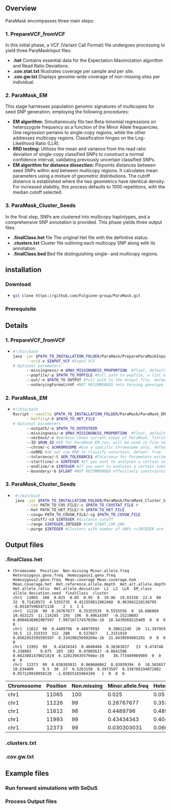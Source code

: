 ## Overview
ParaMask encompasses three main steps:

### 1. PrepareVCF_fromVCF
In this initial phase, a VCF (Variant Call Format) file undergoes processing to yield three ParaMaskInput files:

- **.het** Contains essential data for the Expectation Maximization algorithm and Read Ratio Deviations.
- **.cov.stat.txt** Illustrates coverage per sample and per site.
- **.cov.gw.txt** Displays genome-wide coverage of non-missing sites per individual.

### 2. ParaMask_EM
This stage harnesses population genomic signatures of multicopies for seed SNP generation, employing the following procedures:

- **EM algorithm:** Simultaneously fits two Beta-binomial regressions on heterozygote frequency as a function of the Minor Allele frequencies. One regression pertains to single-copy regions, while the other addresses multicopy regions. Classification hinges on the Log-Likelihood Ratio (LLR).
- **RRD testing:** Utilizes the mean and variance from the read ratio deviation of single-copy classified SNPs to construct a normal confidence interval, validating previously uncertain classified SNPs.
- **EM algorithm for distance dissection:** Pinpoints distances between seed SNPs within and between multicopy regions. It calculates mean parameters using a mixture of geometric distributions. The cutoff distance is established where the two geometrics have identical density. For increased stability, this process defaults to 1000 repetitions, with the median cutoff selected.

### 3. ParaMask_Cluster_Seeds
In the final step, SNPs are clustered into multicopy haplotypes, and a comprehensive SNP annotation is provided. This phase yields three output files:

- **.finalClass.het** file The original Het file with the definitive status.
- **.clusters.txt** Cluster file outlining each multicopy SNP along with its annotation.
- **.finalClass.bed** Bed file distinguishing single- and multicopy regions.

## installation

### Download
- ```bash
  git clone https://github.com/Fulgione-group/ParaMask.git

### Prerequisite



## Details 

### 1. PrepareVCF_fromVCF
- ```bash
  #!/bin/bash
  java -jar $PATH_TO_INSTALLATION_FOLDER/ParaMask/PrepareParaMaskInput_fromVCF.jar\
        --vcf/-v $INPUT_VCF #Input VCF
  # Optional parameters
        --missingness/-m $MAX_MISSINGNESS_PROPORTION  #float, default = 0: no missing sites allowed
        --popfile/-p $PATH_TO_POPFILE #Full path to popfile, a list of samples in each row, default all samples in the VCF
        --out/-o $PATH_TO OUTPUT #full path to the Output file, dafault is the input file. Extensions for the different files are added automatically
        --noVaryingFormat/nVF #NOT RECOMMENDED sets Varying genotype format of the VCF to false, default true.

### 2. ParaMask_EM
- ```bash
  #!/bin/bash
  Rscript --vanilla $PATH_TO_INSTALLATION_FOLDER/ParaMask/ParaMask_EM_v2.4.R\
        --hetfile/-h $PATH_TO_HET_FILE
  # Optional parameters
        --outpath/-o $PATH_TO_OUTPUTDIR
        --missingness/-m $MAX_MISSINGNESS_PROPORTION  #float, default = 0.1: no missing sites allowed
        --verbose/-v #Verbose shows current steps of ParaMask, fitting process of VGAM, default is false
        --ID $RUN_ID #ID for ParaMask_EM_run, will be used in file naming
        --chrom/-c $CHROMOSOME #Use a specific chromosome only, default: all chromosomes
        --noRRD #do not use RRD to classify uncertain, defaut: True
        --tolerance/-t $EM_TOLERANCE$ #Tolerance for Parameters estimated by the EM algorithm on heterezygote frequency, default: 0.001
        --startline/-s $INTEGER #If you want to analyses a certain subset of SNPs in the hetfile you can specify start end lines
        --endline/-e $INTEGER #If you want to analyses a certain subset of SNPs in the hetfile you can specify start end lines
        --boundary/-b $FLOAT #NOT RECOMMENDED effectively constraints the upper Parameter space of the MAF*(Z=="K") variable, Helps with EM convergence in extreme cases


### 3. ParaMask_Cluster_Seeds
- ```bash
   #!/bin/bash
   java -jar $PATH_TO_INSTALLATION_FOLDER/ParaMask/ParaMask_Cluster_Seeds.jar\
        --cov PATH_TO_COV_FILE/-c $PATH_TO_COVSTAT_FILE #
        --het PATH_TO_HET_FILE/-h $PATH_TO_HET_FILE
        --covgw PATH_TO_COVGW_FILE/-cg $PATH_TO_COVGW_FILE
        --cutoff/-cd $INTEGER #distance cutoff
        --range $INTEGER,INTEGER #CHR_START,CHR_END
        --purge $INTEGER #Clusters with number of SNPs <=INTEGER are purged, default = 1.


## Output files

### .finalClass.het
- ```
  Chromosome  Position  Non.missing	Minor.allele.freq	Heterozygous.geno.freq  Homozygous1.geno.freq  Homozygous2.geno.freq  Mean.coverage	Mean.coverage.hom  Mean.coverage.het  Het.reference.allele.depth  Het.alt.allele.depth  Het.allele.ratio  Het.allele.deviation  L1  L2  LLR  EM_class  allele.deviation.seed  finalClass  cluster
  chr1  11065  100  0.025  0.05  0.95  0  19.96  19.83158  22.4  80  32  0.71428573  4.5355735  0.411559811962468  0.963941228136795  -0.851075965471138	2  1  1	1
  chr1  11226  99  0.26767677  0.35353535  0.5555556  9  10.686869  10.453125  11.114285  193  196  0.49614397  -0.15210603  0.0904636982907597  7.99716717457639e-10  18.5439569215409  0  0  0  0
  chr1	11612  98  0.4489796  0.48979592	0.30612245	20	11.397959  10.5  12.333333	312  280	0.527027	1.3151919  0.0562953395595597  8.33420025699269e-16  31.8438504003201  0  0  0  0
  chr1	11993  99	0.43434343	0.4040404  0.36363637	23	9.474748	9.338983	9.675  185  202  0.47803617	-0.8641586	0.0423081470021819	6.12813943557946e-19	38.773449969909  0  0  0  0
  chr1	12373  99  0.030303031  0.060606062  0.93939394  0  10.565657  10.634409	9.5  30  27  0.5263158	0.3973597  0.338789194072882  0.957120910950128  -1.03855165964169   1  0  0  0
  ```
| Chromosome | Position | Non.missing | Minor.allele.freq | Heterozygous.geno.freq | Homozygous1.geno.freq | Homozygous2.geno.freq | Mean.coverage | Mean.coverage.hom | Mean.coverage.het | Het.reference.allele.depth | Het.alt.allele.depth | Het.allele.ratio | Het.allele.deviation | L1 | L2 | LLR | EM_class | allele.deviation.seed | finalClass | cluster |
|------------|----------|-------------|---------------------|-------------------------|-------------------------|-------------------------|----------------|---------------------|---------------------|---------------------------|-----------------------|-------------------|-----------------------|----|----|-----|----------|------------------------|------------|---------|
| chr1       | 11065    | 100         | 0.025               | 0.05                    | 0.95                    | 0                       | 19.96          | 19.83158             | 22.4                | 80                        | 32                    | 0.71428573        | 4.5355735             | 2  | 1  | 1   | 1        |                        | 1          | 1       |
| chr1       | 11226    | 99          | 0.26767677          | 0.35353535              | 0.5555556               | 9                       | 10.686869      | 10.453125            | 11.114285           | 193                       | 196                   | 0.49614397        | -0.15210603           | 0  | 0  | 0   | 0        |                        | 0          | 0       |
| chr1       | 11612    | 98          | 0.4489796           | 0.48979592              | 0.30612245              | 20                      | 11.397959      | 10.5                | 12.333333           | 312                       | 280                   | 0.527027           | 1.3151919             | 0  | 0  | 0   | 0        |                        | 0          | 0       |
| chr1       | 11993    | 99          | 0.43434343          | 0.4040404               | 0.36363637              | 23                      | 9.474748       | 9.338983             | 9.675               | 185                       | 202                   | 0.47803617        | -0.8641586            | 0  | 0  | 0   | 0        |                        | 0          | 0       |
| chr1       | 12373    | 99          | 0.030303031         | 0.060606062             | 0.93939394              | 0                       | 10.565657      | 10.634409            | 9.5                 | 30                        | 27                    | 0.5263158         | 0.3973597             | 1  | 0  | 0   | 0        |                        | 0          | 0       |



### .clusters.txt
### .cov.gw.txt


## Example files


### Run forward simulations with SeDuS


### Process Output files

